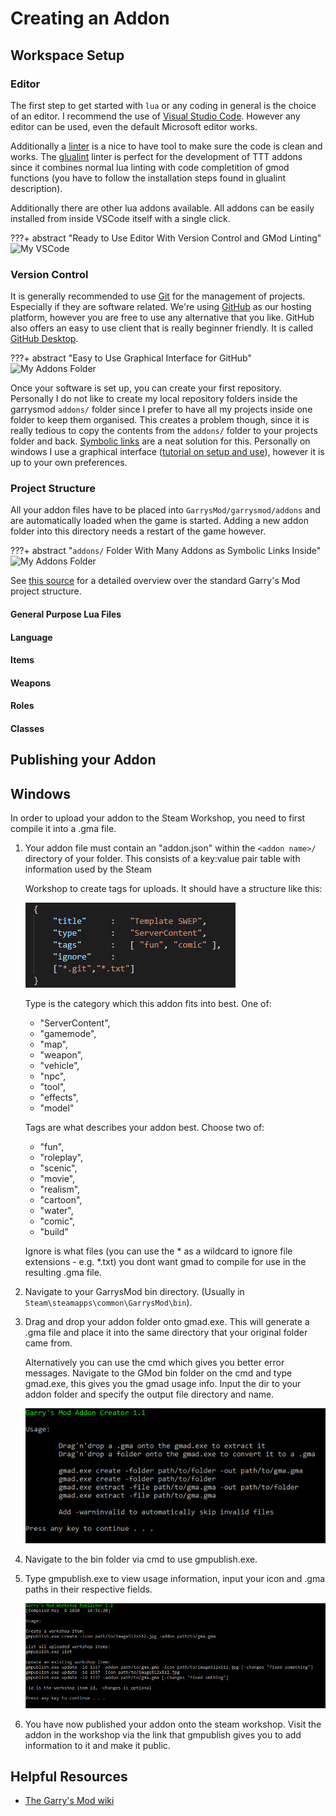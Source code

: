 # Creating an Addon

## Workspace Setup

### Editor

The first step to get started with `lua` or any coding in general is the choice of an editor. I recommend the use of [Visual Studio Code](https://code.visualstudio.com/). However any editor can be used, even the default Microsoft editor works.

Additionally a [linter](https://en.wikipedia.org/wiki/Lint_(software)) is a nice to have tool to make sure the code is clean and works. The [glualint](https://marketplace.visualstudio.com/items?itemName=goz3rr.vscode-glualint) linter is perfect for the development of TTT addons since it combines normal lua linting with code completition of gmod functions (you have to follow the installation steps found in glualint description).

Additionally there are other lua addons available. All addons can be easily installed from inside VSCode itself with a single click.

???+ abstract "Ready to Use Editor With Version Control and GMod Linting"
    ![My VSCode](../../assets/images/article/vscode.png)

### Version Control

It is generally recommended to use [Git](https://git-scm.com/) for the management of projects. Especially if they are software related. We're using [GitHub](http://github.com/) as our hosting platform, however you are free to use any alternative that you like. GitHub also offers an easy to use client that is really beginner friendly. It is called [GitHub Desktop](https://desktop.github.com/).

???+ abstract "Easy to Use Graphical Interface for GitHub"
    ![My Addons Folder](../../assets/images/article/github.png)

Once your software is set up, you can create your first repository. Personally I do not like to create my local repository folders inside the garrysmod `addons/` folder since I prefer to have all my projects inside one folder to keep them organised. This creates a problem though, since it is really tedious to copy the contents from the `addons/` folder to your projects folder and back. [Symbolic links](https://en.wikipedia.org/wiki/Symbolic_link) are a neat solution for this. Personally on windows I use a graphical interface ([tutorial on setup and use](https://www.howtogeek.com/howto/16226/complete-guide-to-symbolic-links-symlinks-on-windows-or-linux/)), however it is up to your own preferences.

### Project Structure

All your addon files have to be placed into `GarrysMod/garrysmod/addons` and are automatically loaded when the game is started. Adding a new addon folder into this directory needs a restart of the game however.

???+ abstract "`addons/` Folder With Many Addons as Symbolic Links Inside"
    ![My Addons Folder](../../assets/images/article/folder.png)

See [this source](https://wiki.facepunch.com/gmod/Lua_Folder_Structure) for a detailed overview over the standard Garry's Mod project structure.

#### General Purpose Lua Files

#### Language

#### Items

#### Weapons

#### Roles

#### Classes

## Publishing your Addon

## Windows

In order to upload your addon to the Steam Workshop, you need to first compile it into a .gma file.

1. Your addon file must contain an "addon.json" within the `<addon name>/` directory of your folder. This consists of a key:value pair table with information used by the Steam 

    Workshop to create tags for uploads.
    It should have a structure like this:

    ![addon_json.png](../../assets/images/article/addon_json.png)

    Type is the category which this addon fits into best. One of:

    - "ServerContent",
    - "gamemode",
    - "map",
    - "weapon",
    - "vehicle",
    - "npc",
    - "tool",
    - "effects",
    - "model"

    Tags are what describes your addon best. Choose two of:

    - "fun",
    - "roleplay",
    - "scenic",
    - "movie",
    - "realism",
    - "cartoon",
    - "water",
    - "comic",
    - "build"

    Ignore is what files (you can use the \* as a wildcard to ignore file extensions - e.g. \*.txt) you dont want gmad to compile for use in the resulting .gma file.

1. Navigate to your GarrysMod bin directory. (Usually in `Steam\steamapps\common\GarrysMod\bin`).

1. Drag and drop your addon folder onto gmad.exe. This will generate a .gma file and place it into the same directory that your original folder came from.

    Alternatively you can use the cmd which gives you better error messages. Navigate to the GMod bin folder on the cmd and type gmad.exe, this gives you the gmad usage info. Input the dir to your addon folder and specify the output file directory and name.

    ![gmad_info.png](../../assets/images/article/gmad_info.png)

1. Navigate to the bin folder via cmd to use gmpublish.exe.

1. Type gmpublish.exe to view usage information, input your icon and .gma paths in their respective fields.

    ![gmpublish_info.png](../../assets/images/article/gmpublish_info.png)

1. You have now published your addon onto the steam workshop. Visit the addon in the workshop via the link that gmpublish gives you to add information to it and make it public.

## Helpful Resources

* [The Garry's Mod wiki](https://wiki.facepunch.com/)
